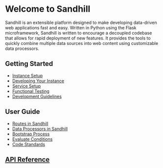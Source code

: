 # Welcome to Sandhill

Sandhill is an extensible platform designed to make developing data-driven web applications
fast and easy. Written in Python using the Flask microframework, Sandhill is written to
encourage a decoupled codebase that allows for rapid deployment of new features. It provides
the tools to quickly combine multiple data sources into web content using customizable
data processors.

## Getting Started
* [Instance Setup](/sandhill/instance-setup)
* [Developing Your Instance](/sandhill/developing-your-instance)
* [Service Setup](/sandhill/service-setup)
* [Functional Testing](/sandhill/functional-testing)
* [Development Guidelines](/sandhill/development-guidelines)

## User Guide
* [Routes in Sandhill](/sandhill/routes)
* [Data Processors in Sandhill](/sandhill/data-processors)
* [Bootstrap Process](/sandhill/bootstrap)
* [Evaluate Conditions](/sandhill/evaluate-conditions)
* [Code Standards](/sandhill/code-standards)

## [API Reference](/sandhill/api-reference)
